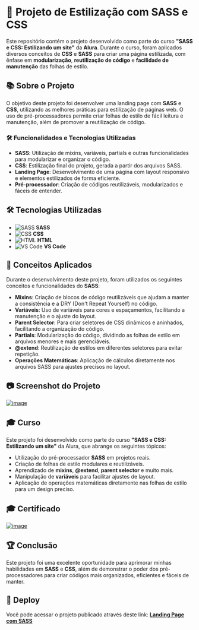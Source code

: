# 🎨 Projeto de Estilização com SASS e CSS

Este repositório contém o projeto desenvolvido como parte do curso **"SASS e CSS: Estilizando um site"** da **Alura**. Durante o curso, foram aplicados diversos conceitos de **CSS** e **SASS** para criar uma página estilizada, com ênfase em **modularização**, **reutilização de código** e **facilidade de manutenção** das folhas de estilo.

## 📚 Sobre o Projeto

O objetivo deste projeto foi desenvolver uma landing page com **SASS** e **CSS**, utilizando as melhores práticas para estilização de páginas web. O uso de pré-processadores permite criar folhas de estilo de fácil leitura e manutenção, além de promover a reutilização de código.

### 🛠️ Funcionalidades e Tecnologias Utilizadas

- **SASS**: Utilização de mixins, variáveis, partials e outras funcionalidades para modularizar e organizar o código.
- **CSS**: Estilização final do projeto, gerada a partir dos arquivos SASS.
- **Landing Page**: Desenvolvimento de uma página com layout responsivo e elementos estilizados de forma eficiente.
- **Pré-processador**: Criação de códigos reutilizáveis, modularizados e fáceis de entender.
  
## 🛠️ Tecnologias Utilizadas

- ![SASS](https://img.icons8.com/color/48/000000/sass-avatar.png) **SASS**
- ![CSS](https://img.icons8.com/color/48/000000/css3.png) **CSS**
- ![HTML](https://img.icons8.com/color/48/000000/html-5.png) **HTML**
- ![VS Code](https://img.icons8.com/color/48/000000/visual-studio-code-2019.png) **VS Code**

## 🎯 Conceitos Aplicados

Durante o desenvolvimento deste projeto, foram utilizados os seguintes conceitos e funcionalidades do **SASS**:

- **Mixins**: Criação de blocos de código reutilizáveis que ajudam a manter a consistência e a DRY (Don't Repeat Yourself) no código.
- **Variáveis**: Uso de variáveis para cores e espaçamentos, facilitando a manutenção e o ajuste do layout.
- **Parent Selector**: Para criar seletores de CSS dinâmicos e aninhados, facilitando a organização do código.
- **Partials**: Modularização do código, dividindo as folhas de estilo em arquivos menores e mais gerenciáveis.
- **@extend**: Reutilização de estilos em diferentes seletores para evitar repetição.
- **Operações Matemáticas**: Aplicação de cálculos diretamente nos arquivos SASS para ajustes precisos no layout.

## 📷 Screenshot do Projeto

[![image](https://github.com/user-attachments/assets/fc6afef5-580c-4356-9696-db79dced2ea7)](https://06-css-sass-calmaria-spa.vercel.app/)

## 🎓 Curso

Este projeto foi desenvolvido como parte do curso **"SASS e CSS: Estilizando um site"** da Alura, que abrange os seguintes tópicos:

- Utilização do pré-processador **SASS** em projetos reais.
- Criação de folhas de estilo modulares e reutilizáveis.
- Aprendizado de **mixins**, **@extend**, **parent selector** e muito mais.
- Manipulação de **variáveis** para facilitar ajustes de layout.
- Aplicação de operações matemáticas diretamente nas folhas de estilo para um design preciso.

## 🎓 Certificado

[![image](https://github.com/user-attachments/assets/4198012a-9f20-45b1-b6ca-1fee3d7e401c)](https://cursos.alura.com.br/certificate/e8d9a291-99de-4d82-b208-2c8cac88b536?lang=pt_BR)


## 🏆 Conclusão

Este projeto foi uma excelente oportunidade para aprimorar minhas habilidades em **SASS** e **CSS**, além de demonstrar o poder dos pré-processadores para criar códigos mais organizados, eficientes e fáceis de manter.

## 🚀 Deploy

Você pode acessar o projeto publicado através deste link: [**Landing Page com SASS**](https://06-css-sass-calmaria-spa.vercel.app/)
